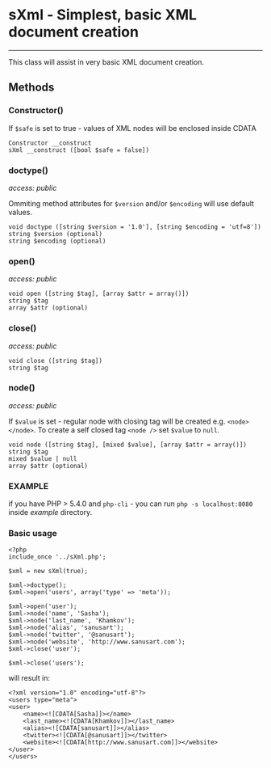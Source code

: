 # sXml - Simplest, basic XML document creation

---

This class will assist in very basic XML document creation.

## Methods

### Constructor()
If `$safe` is set to true - values of XML nodes will be enclosed inside CDATA
```
Constructor __construct
sXml __construct ([bool $safe = false])
```

### doctype()
_access: public_

Ommiting method attributes for `$version` and/or `$encoding` will use default values.
```
void doctype ([string $version = '1.0'], [string $encoding = 'utf=8'])
string $version (optional)
string $encoding (optional)
```

### open()
_access: public_
```
void open ([string $tag], [array $attr = array()])
string $tag
array $attr (optional)
```

### close()
_access: public_
```
void close ([string $tag])
string $tag
```

### node()
_access: public_

If `$value` is set - regular node with closing tag will be created e.g. `<node></node>`. To create a self closed tag `<node />` set `$value` to `null`.
```
void node ([string $tag], [mixed $value], [array $attr = array()])
string $tag
mixed $value | null
array $attr (optional)
```

### EXAMPLE

if you have PHP > 5.4.0 and `php-cli` - you can run `php -s localhost:8080` inside *example* directory.

### Basic usage

```
<?php
include_once '../sXml.php';

$xml = new sXml(true);

$xml->doctype();
$xml->open('users', array('type' => 'meta'));

$xml->open('user');
$xml->node('name', 'Sasha');
$xml->node('last_name', 'Khamkov');
$xml->node('alias', 'sanusart');
$xml->node('twitter', '@sanusart');
$xml->node('website', 'http://www.sanusart.com');
$xml->close('user');

$xml->close('users');
```
will result in:

```
<?xml version="1.0" encoding="utf-8"?>
<users type="meta">
<user>
    <name><![CDATA[Sasha]]></name>
	<last_name><![CDATA[Khamkov]]></last_name>
	<alias><![CDATA[sanusart]]></alias>
	<twitter><![CDATA[@sanusart]]></twitter>
	<website><![CDATA[http://www.sanusart.com]]></website>
</user>
</users>
```